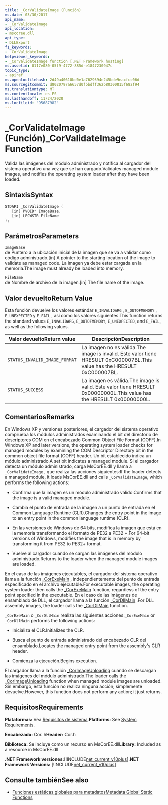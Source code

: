 ```yaml
---
title: _CorValidateImage (Función)
ms.date: 03/30/2017
api_name:
- _CorValidateImage
api_location:
- mscoree.dll
api_type:
- DLLExport
f1_keywords:
- _CorValidateImage
helpviewer_keywords:
- _CorValidateImage function [.NET Framework hosting]
ms.assetid: 0117e080-05f9-4772-885d-e1847230947c
topic_type:
- apiref
ms.openlocfilehash: 2d49a40610bd0e1a7629594e245bde9eacfcc06d
ms.sourcegitcommit: d8020797a6657d0fbbdff362b80300815f682f94
ms.translationtype: MT
ms.contentlocale: es-ES
ms.lasthandoff: 11/24/2020
ms.locfileid: "95687982"
---
```

# <a name="_corvalidateimage-function"></a><span data-ttu-id="ac2ff-102">_CorValidateImage (Función)</span><span class="sxs-lookup"><span data-stu-id="ac2ff-102">_CorValidateImage Function</span></span>

<span data-ttu-id="ac2ff-103">Valida las imágenes del módulo administrado y notifica al cargador del sistema operativo una vez que se han cargado.</span><span class="sxs-lookup"><span data-stu-id="ac2ff-103">Validates managed module images, and notifies the operating system loader after they have been loaded.</span></span>  
  
## <a name="syntax"></a><span data-ttu-id="ac2ff-104">Sintaxis</span><span class="sxs-lookup"><span data-stu-id="ac2ff-104">Syntax</span></span>  
  
```cpp  
STDAPI _CorValidateImage (
   [in] PVOID* ImageBase,  
   [in] LPCWSTR FileName  
);  
```  
  
## <a name="parameters"></a><span data-ttu-id="ac2ff-105">Parámetros</span><span class="sxs-lookup"><span data-stu-id="ac2ff-105">Parameters</span></span>  

 `ImageBase`  
 <span data-ttu-id="ac2ff-106">de Puntero a la ubicación inicial de la imagen que se va a validar como código administrado.</span><span class="sxs-lookup"><span data-stu-id="ac2ff-106">[in] A pointer to the starting location of the image to validate as managed code.</span></span> <span data-ttu-id="ac2ff-107">La imagen ya debe estar cargada en la memoria.</span><span class="sxs-lookup"><span data-stu-id="ac2ff-107">The image must already be loaded into memory.</span></span>  
  
 `FileName`  
 <span data-ttu-id="ac2ff-108">de Nombre de archivo de la imagen.</span><span class="sxs-lookup"><span data-stu-id="ac2ff-108">[in] The file name of the image.</span></span>  
  
## <a name="return-value"></a><span data-ttu-id="ac2ff-109">Valor devuelto</span><span class="sxs-lookup"><span data-stu-id="ac2ff-109">Return Value</span></span>  

 <span data-ttu-id="ac2ff-110">Esta función devuelve los valores estándar `E_INVALIDARG` , `E_OUTOFMEMORY` , `E_UNEXPECTED` y `E_FAIL` , así como los valores siguientes.</span><span class="sxs-lookup"><span data-stu-id="ac2ff-110">This function returns the standard values `E_INVALIDARG`, `E_OUTOFMEMORY`, `E_UNEXPECTED`, and `E_FAIL`, as well as the following values.</span></span>  
  
|<span data-ttu-id="ac2ff-111">Valor devuelto</span><span class="sxs-lookup"><span data-stu-id="ac2ff-111">Return value</span></span>|<span data-ttu-id="ac2ff-112">Descripción</span><span class="sxs-lookup"><span data-stu-id="ac2ff-112">Description</span></span>|  
|------------------|-----------------|  
|`STATUS_INVALID_IMAGE_FORMAT`|<span data-ttu-id="ac2ff-113">La imagen no es válida.</span><span class="sxs-lookup"><span data-stu-id="ac2ff-113">The image is invalid.</span></span> <span data-ttu-id="ac2ff-114">Este valor tiene HRESULT 0xC000007BL.</span><span class="sxs-lookup"><span data-stu-id="ac2ff-114">This value has the HRESULT 0xC000007BL.</span></span>|  
|`STATUS_SUCCESS`|<span data-ttu-id="ac2ff-115">La imagen es válida.</span><span class="sxs-lookup"><span data-stu-id="ac2ff-115">The image is valid.</span></span> <span data-ttu-id="ac2ff-116">Este valor tiene HRESULT 0x00000000L.</span><span class="sxs-lookup"><span data-stu-id="ac2ff-116">This value has the HRESULT 0x00000000L.</span></span>|  
  
## <a name="remarks"></a><span data-ttu-id="ac2ff-117">Comentarios</span><span class="sxs-lookup"><span data-stu-id="ac2ff-117">Remarks</span></span>  

 <span data-ttu-id="ac2ff-118">En Windows XP y versiones posteriores, el cargador del sistema operativo comprueba los módulos administrados examinando el bit del directorio de descriptores COM en el encabezado Common Object File Format (COFF).</span><span class="sxs-lookup"><span data-stu-id="ac2ff-118">In Windows XP and later versions, the operating system loader checks for managed modules by examining the COM Descriptor Directory bit in the common object file format (COFF) header.</span></span> <span data-ttu-id="ac2ff-119">Un bit establecido indica un módulo administrado.</span><span class="sxs-lookup"><span data-stu-id="ac2ff-119">A set bit indicates a managed module.</span></span> <span data-ttu-id="ac2ff-120">Si el cargador detecta un módulo administrado, carga MsCorEE.dll y llama a `_CorValidateImage` , que realiza las acciones siguientes:</span><span class="sxs-lookup"><span data-stu-id="ac2ff-120">If the loader detects a managed module, it loads MsCorEE.dll and calls `_CorValidateImage`, which performs the following actions:</span></span>  
  
- <span data-ttu-id="ac2ff-121">Confirma que la imagen es un módulo administrado válido.</span><span class="sxs-lookup"><span data-stu-id="ac2ff-121">Confirms that the image is a valid managed module.</span></span>  
  
- <span data-ttu-id="ac2ff-122">Cambia el punto de entrada de la imagen a un punto de entrada en el Common Language Runtime (CLR).</span><span class="sxs-lookup"><span data-stu-id="ac2ff-122">Changes the entry point in the image to an entry point in the common language runtime (CLR).</span></span>  
  
- <span data-ttu-id="ac2ff-123">En las versiones de Windows de 64 bits, modifica la imagen que está en la memoria transformando el formato de PE32 a PE32 +.</span><span class="sxs-lookup"><span data-stu-id="ac2ff-123">For 64-bit versions of Windows, modifies the image that is in memory by transforming it from PE32 to PE32+ format.</span></span>  
  
- <span data-ttu-id="ac2ff-124">Vuelve al cargador cuando se cargan las imágenes del módulo administrado.</span><span class="sxs-lookup"><span data-stu-id="ac2ff-124">Returns to the loader when the managed module images are loaded.</span></span>  
  
 <span data-ttu-id="ac2ff-125">En el caso de las imágenes ejecutables, el cargador del sistema operativo llama a la función [_CorExeMain](corexemain-function.md) , independientemente del punto de entrada especificado en el archivo ejecutable.</span><span class="sxs-lookup"><span data-stu-id="ac2ff-125">For executable images, the operating system loader then calls the [_CorExeMain](corexemain-function.md) function, regardless of the entry point specified in the executable.</span></span> <span data-ttu-id="ac2ff-126">En el caso de las imágenes de ensamblado de DLL, el cargador llama a la función [_CorDllMain](cordllmain-function.md) .</span><span class="sxs-lookup"><span data-stu-id="ac2ff-126">For DLL assembly images, the loader calls the [_CorDllMain](cordllmain-function.md) function.</span></span>  
  
 <span data-ttu-id="ac2ff-127">`_CorExeMain` o `_CorDllMain` realiza las siguientes acciones:</span><span class="sxs-lookup"><span data-stu-id="ac2ff-127">`_CorExeMain` or `_CorDllMain` performs the following actions:</span></span>  
  
- <span data-ttu-id="ac2ff-128">Inicializa el CLR.</span><span class="sxs-lookup"><span data-stu-id="ac2ff-128">Initializes the CLR.</span></span>  
  
- <span data-ttu-id="ac2ff-129">Busca el punto de entrada administrado del encabezado CLR del ensamblado.</span><span class="sxs-lookup"><span data-stu-id="ac2ff-129">Locates the managed entry point from the assembly's CLR header.</span></span>  
  
- <span data-ttu-id="ac2ff-130">Comienza la ejecución.</span><span class="sxs-lookup"><span data-stu-id="ac2ff-130">Begins execution.</span></span>  
  
 <span data-ttu-id="ac2ff-131">El cargador llama a la función [_CorImageUnloading](corimageunloading-function.md) cuando se descargan las imágenes del módulo administrado.</span><span class="sxs-lookup"><span data-stu-id="ac2ff-131">The loader calls the [_CorImageUnloading](corimageunloading-function.md) function when managed module images are unloaded.</span></span> <span data-ttu-id="ac2ff-132">Sin embargo, esta función no realiza ninguna acción; simplemente devuelve.</span><span class="sxs-lookup"><span data-stu-id="ac2ff-132">However, this function does not perform any action; it just returns.</span></span>  
  
## <a name="requirements"></a><span data-ttu-id="ac2ff-133">Requisitos</span><span class="sxs-lookup"><span data-stu-id="ac2ff-133">Requirements</span></span>  

 <span data-ttu-id="ac2ff-134">**Plataformas:** Vea [Requisitos de sistema](../../get-started/system-requirements.md).</span><span class="sxs-lookup"><span data-stu-id="ac2ff-134">**Platforms:** See [System Requirements](../../get-started/system-requirements.md).</span></span>  
  
 <span data-ttu-id="ac2ff-135">**Encabezado:** Cor. h</span><span class="sxs-lookup"><span data-stu-id="ac2ff-135">**Header:** Cor.h</span></span>  
  
 <span data-ttu-id="ac2ff-136">**Biblioteca:** Se incluye como un recurso en MsCorEE.dll</span><span class="sxs-lookup"><span data-stu-id="ac2ff-136">**Library:** Included as a resource in MsCorEE.dll</span></span>  
  
 <span data-ttu-id="ac2ff-137">**.NET Framework versiones:**[!INCLUDE[net_current_v10plus](../../../../includes/net-current-v10plus-md.md)]</span><span class="sxs-lookup"><span data-stu-id="ac2ff-137">**.NET Framework Versions:** [!INCLUDE[net_current_v10plus](../../../../includes/net-current-v10plus-md.md)]</span></span>  
  
## <a name="see-also"></a><span data-ttu-id="ac2ff-138">Consulte también</span><span class="sxs-lookup"><span data-stu-id="ac2ff-138">See also</span></span>

- [<span data-ttu-id="ac2ff-139">Funciones estáticas globales para metadatos</span><span class="sxs-lookup"><span data-stu-id="ac2ff-139">Metadata Global Static Functions</span></span>](../metadata/metadata-global-static-functions.md)
